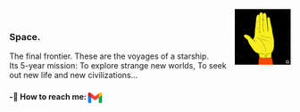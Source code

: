 <img src="https://raw.githubusercontent.com/KatlenVanessa/KatlenVanessa/master/200w.gif" align="right" width="100" > 
<br>
<h4><h3>Space.</h3> The final frontier. These are the voyages of a starship.<br>
Its 5-year mission: To explore strange new worlds, To seek out new life and new civilizations...</h4>
<br>
<h4>-🔔 How to reach me: 
<a href="mailto:katlenvanessa15@gmail.com" target="blank"><img align="center" src="https://raw.githubusercontent.com/KatlenVanessa/KatlenVanessa/master/5968534.png" height="25" /></a></h4>

<!--START_SECTION:waka-->
<!--END_SECTION:waka-->
